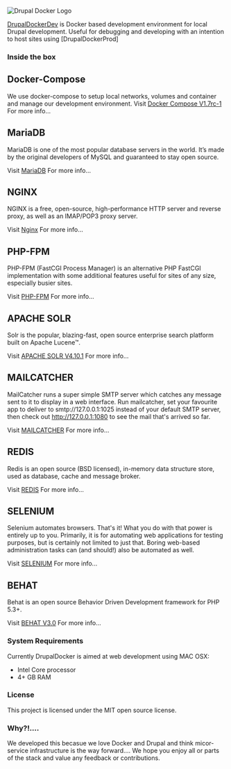 ![Drupal Docker Logo](https://raw.githubusercontent.com/4alldigital/drupaldev-docker/master/docs/images/drupal-docker-logo-monochrome.png)

[DrupalDockerDev](http://www.4alldigital.io/drupaldocker) is Docker based development environment for local Drupal development. Useful for debugging and developing with an intention to host sites using [DrupalDockerProd]

### Inside the box

## Docker-Compose
We use docker-compose to setup local networks, volumes and container and manage our development environment.
Visit [Docker Compose V1.7rc-1](https://docs.docker.com/compose/) For more info...


## MariaDB
MariaDB is one of the most popular database servers in the world. It’s made by the original developers of MySQL and guaranteed to stay open source.

Visit [MariaDB](https://mariadb.org) For more info...

## NGINX
NGINX is a free, open-source, high-performance HTTP server and reverse proxy, as well as an IMAP/POP3 proxy server.

Visit [Nginx](https://www.nginx.com/resources/wiki/) For more info...

## PHP-FPM
PHP-FPM (FastCGI Process Manager) is an alternative PHP FastCGI implementation with some additional features useful for sites of any size, especially busier sites.

Visit [PHP-FPM](http://php-fpm.org) For more info...

## APACHE SOLR
Solr is the popular, blazing-fast, open source enterprise search platform built on Apache Lucene™.

Visit [APACHE SOLR V4.10.1](http://lucene.apache.org/solr/) For more info...

## MAILCATCHER
MailCatcher runs a super simple SMTP server which catches any message sent to it to display in a web interface. Run mailcatcher, set your favourite app to deliver to smtp://127.0.0.1:1025 instead of your default SMTP server, then check out http://127.0.0.1:1080 to see the mail that's arrived so far.

Visit [MAILCATCHER](https://mailcatcher.me) For more info...

## REDIS
Redis is an open source (BSD licensed), in-memory data structure store, used as database, cache and message broker.

Visit [REDIS](http://redis.io) For more info...

## SELENIUM
Selenium automates browsers. That's it! What you do with that power is entirely up to you. Primarily, it is for automating web applications for testing purposes, but is certainly not limited to just that. Boring web-based administration tasks can (and should!) also be automated as well.

Visit [SELENIUM](http://www.seleniumhq.org) For more info...

## BEHAT
Behat is an open source Behavior Driven Development framework for PHP 5.3+.

Visit [BEHAT V3.0](http://docs.behat.org/en/v3.0/) For more info...



### System Requirements

Currently DrupalDocker is aimed at web development using MAC OSX:
  - Intel Core processor
  - 4+ GB RAM

### License

This project is licensed under the MIT open source license.

### Why?!....

We developed this becasue we love Docker and Drupal and think micor-service infrastructure is the way forward....  We hope you enjoy all or parts of the stack and value any feedback or contributions.
